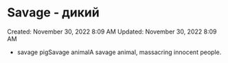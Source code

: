 # Savage - дикий

Created: November 30, 2022 8:09 AM
Updated: November 30, 2022 8:09 AM

- savage pigSavage animalA savage animal, massacring innocent people.